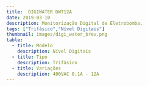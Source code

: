 ```yaml
---
title:  DIGIWATER DWT12A
date: 2019-03-10
description: Monitorização Digital de Eletrobomba.
tags: ["Trifásico","Nível Digitais"]
thumbnail: images/digi_water_brev.png
table:
  - title: Modelo
    description: Nível Digitais 
  - title: Tipo
    description: Trifásico
  - title: Variações
    description: 400VAC 0,1A - 12A
---
```

